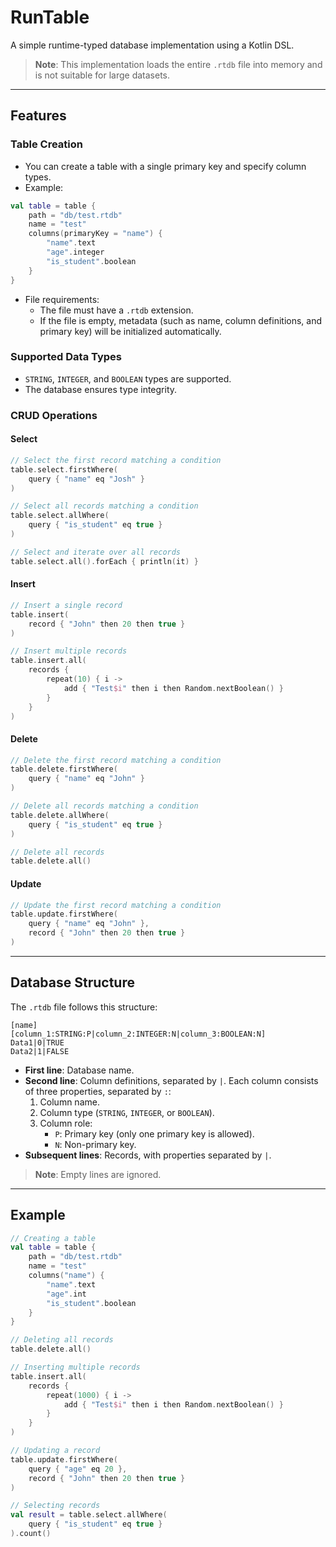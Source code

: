 # RunTable

A simple runtime-typed database implementation using a Kotlin DSL. 

> **Note**: This implementation loads the entire `.rtdb` file into memory and is not suitable for large datasets.

---

## Features

### Table Creation
- You can create a table with a single primary key and specify column types.
- Example:

```kotlin
val table = table {
    path = "db/test.rtdb"
    name = "test"
    columns(primaryKey = "name") {
        "name".text
        "age".integer
        "is_student".boolean
    }
}
```
- File requirements:
  - The file must have a `.rtdb` extension.
  - If the file is empty, metadata (such as name, column definitions, and primary key) will be initialized automatically.

### Supported Data Types
- `STRING`, `INTEGER`, and `BOOLEAN` types are supported.
- The database ensures type integrity.

### CRUD Operations
#### Select
```kotlin
// Select the first record matching a condition
table.select.firstWhere(
    query { "name" eq "Josh" }
)

// Select all records matching a condition
table.select.allWhere(
    query { "is_student" eq true }
)

// Select and iterate over all records
table.select.all().forEach { println(it) }
```

#### Insert
```kotlin
// Insert a single record
table.insert(
    record { "John" then 20 then true }
)

// Insert multiple records
table.insert.all(
    records {
        repeat(10) { i ->
            add { "Test$i" then i then Random.nextBoolean() }
        }
    }
)
```

#### Delete
```kotlin
// Delete the first record matching a condition
table.delete.firstWhere(
    query { "name" eq "John" }
)

// Delete all records matching a condition
table.delete.allWhere(
    query { "is_student" eq true }
)

// Delete all records
table.delete.all()
```

#### Update
```kotlin
// Update the first record matching a condition
table.update.firstWhere(
    query { "name" eq "John" },
    record { "John" then 20 then true }
)
```

---

## Database Structure
The `.rtdb` file follows this structure:

```
[name]
[column_1:STRING:P|column_2:INTEGER:N|column_3:BOOLEAN:N]
Data1|0|TRUE
Data2|1|FALSE
```

- **First line**: Database name.
- **Second line**: Column definitions, separated by `|`. Each column consists of three properties, separated by `:`:
  1. Column name.
  2. Column type (`STRING`, `INTEGER`, or `BOOLEAN`).
  3. Column role:
     - `P`: Primary key (only one primary key is allowed).
     - `N`: Non-primary key.
- **Subsequent lines**: Records, with properties separated by `|`.

> **Note**: Empty lines are ignored.

---

## Example

```kotlin
// Creating a table
val table = table {
    path = "db/test.rtdb"
    name = "test"
    columns("name") {
        "name".text
        "age".int
        "is_student".boolean
    }
}

// Deleting all records
table.delete.all()

// Inserting multiple records
table.insert.all(
    records {
        repeat(1000) { i ->
            add { "Test$i" then i then Random.nextBoolean() }
        }
    }
)

// Updating a record
table.update.firstWhere(
    query { "age" eq 20 },
    record { "John" then 20 then true }
)

// Selecting records
val result = table.select.allWhere(
    query { "is_student" eq true }
).count()
